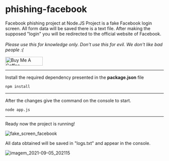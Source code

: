 # phishing-facebook
Facebook phishing project at Node.JS
Project is a fake Facebook login screen. All form data will be saved there is a text file. After making the supposed "login" you will be redirected to the official website of Facebook.<br/><br/>
_Please use this for knowledge only. Don't use this for evil. We don't like bad people :(_

<a href="https://www.buymeacoffee.com/cesinha" target="_blank"><img src="https://cdn.buymeacoffee.com/buttons/default-orange.png" alt="Buy Me A Coffee" height="28" width="119"></a>

---
Install the required dependency presented in the **package.json** file
```
npm install
```
---
After the changes give the command on the console to start.
```
node app.js
```
---
Ready now the project is running!

![fake_screen_facebook](https://user-images.githubusercontent.com/48892662/132144013-f2695826-f52a-4d22-a72f-f9cd0293f472.png)

All data obtained will be saved in "logs.txt" and appear in the console.

![imagem_2021-09-05_202115](https://user-images.githubusercontent.com/48892662/132144120-133771bc-573b-4859-9af6-2f9c83cb387a.png)
